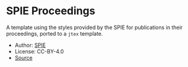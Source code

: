# SPIE Proceedings

A template using the styles provided by the SPIE for publications in their proceedings, ported to a `jtex` template.

[](thumbnail.png)

- Author: [SPIE](https://www.spie.org/)
- License: CC-BY-4.0
- [Source](https://spie.org/Documents/Publications/spie-proceedings-style.zip)
